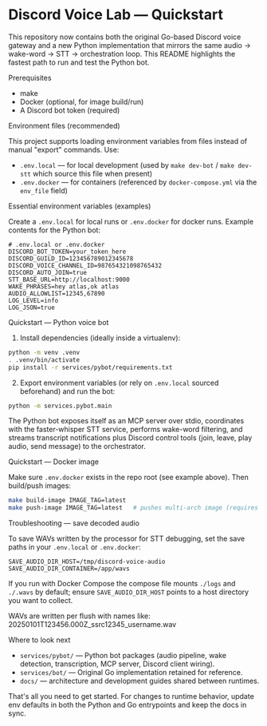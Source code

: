 # Discord Voice Lab — Quickstart

This repository now contains both the original Go-based Discord voice gateway and a new Python implementation that mirrors the same audio → wake-word → STT → orchestration loop. This README highlights the fastest path to run and test the Python bot.

Prerequisites

- make
- Docker (optional, for image build/run)
- A Discord bot token (required)

Environment files (recommended)

This project supports loading environment variables from files instead of manual "export" commands. Use:

- `.env.local` — for local development (used by `make dev-bot` / `make dev-stt` which source this file when present)
- `.env.docker` — for containers (referenced by `docker-compose.yml` via the `env_file` field)

Essential environment variables (examples)

Create a `.env.local` for local runs or `.env.docker` for docker runs. Example contents for the Python bot:

```env
# .env.local or .env.docker
DISCORD_BOT_TOKEN=your_token_here
DISCORD_GUILD_ID=123456789012345678
DISCORD_VOICE_CHANNEL_ID=987654321098765432
DISCORD_AUTO_JOIN=true
STT_BASE_URL=http://localhost:9000
WAKE_PHRASES=hey atlas,ok atlas
AUDIO_ALLOWLIST=12345,67890
LOG_LEVEL=info
LOG_JSON=true
```

Quickstart — Python voice bot

1. Install dependencies (ideally inside a virtualenv):

```bash
python -m venv .venv
. .venv/bin/activate
pip install -r services/pybot/requirements.txt
```

2. Export environment variables (or rely on `.env.local` sourced beforehand) and run the bot:

```bash
python -m services.pybot.main
```

The Python bot exposes itself as an MCP server over stdio, coordinates with the faster-whisper STT service, performs wake-word filtering, and streams transcript notifications plus Discord control tools (join, leave, play audio, send message) to the orchestrator.

Quickstart — Docker image

Make sure `.env.docker` exists in the repo root (see example above). Then build/push images:

```bash
make build-image IMAGE_TAG=latest
make push-image IMAGE_TAG=latest   # pushes multi-arch image (requires buildx)
```

Troubleshooting — save decoded audio

To save WAVs written by the processor for STT debugging, set the save paths in your `.env.local` or `.env.docker`:

```env
SAVE_AUDIO_DIR_HOST=/tmp/discord-voice-audio
SAVE_AUDIO_DIR_CONTAINER=/app/wavs
```

If you run with Docker Compose the compose file mounts `./logs` and `./.wavs` by default; ensure `SAVE_AUDIO_DIR_HOST` points to a host directory you want to collect.

WAVs are written per flush with names like: 20250101T123456.000Z_ssrc12345_username.wav

Where to look next

- `services/pybot/` — Python bot packages (audio pipeline, wake detection, transcription, MCP server, Discord client wiring).
- `services/bot/` — Original Go implementation retained for reference.
- `docs/` — architecture and development guides shared between runtimes.

That's all you need to get started. For changes to runtime behavior, update env defaults in both the Python and Go entrypoints and keep the docs in sync.
